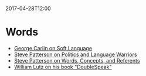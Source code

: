 2017-04-28T12:00
# Words

* [George Carlin on Soft Language](https://www.youtube.com/watch?v=h67k9eEw9AY)
* [Steve Patterson on Politics and Language Warriors](https://www.youtube.com/watch?v=Hmlnakt-HVg)
* [Steve Patterson on Words, Concepts, and Referents](https://www.youtube.com/watch?v=_8j9gkc-zjk)
* [William Lutz on his book "DoubleSpeak"](https://youtu.be/8ZpIv7T8oEY)
